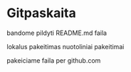 # Gitpaskaita

bandome pildyti README.md faila


lokalus pakeitimas
nuotoliniai pakeitimai


pakeiciame faila per github.com

